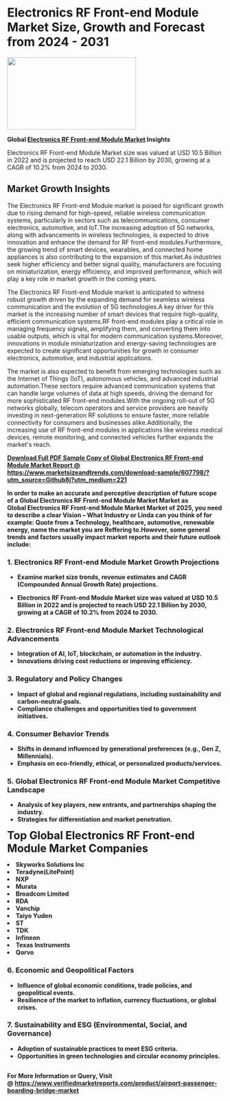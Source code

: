 <H1>Electronics RF Front-end Module Market Size, Growth and Forecast from 2024 - 2031</H1><img class="aligncenter size-medium wp-image-584254" src="https://thirdeyenews.in/wp-content/uploads/2024/09/Global-Market-Research-300x168.jpeg" alt="" width="300" height="168" /><p><strong>Global&nbsp;<a href="https://www.marketsizeandtrends.com/download-sample/607798/?utm_source=Github8j?utm_medium=221">Electronics RF Front-end Module Market</a> Insights</strong></p><p>Electronics RF Front-end Module Market size was valued at USD 10.5 Billion in 2022 and is projected to reach USD 22.1 Billion by 2030, growing at a CAGR of 10.2% from 2024 to 2030.</p><p><h2>Market Growth Insights</h2> <p>The Electronics RF Front-end Module market is poised for significant growth due to rising demand for high-speed, reliable wireless communication systems, particularly in sectors such as telecommunications, consumer electronics, automotive, and IoT.The increasing adoption of 5G networks, along with advancements in wireless technologies, is expected to drive innovation and enhance the demand for RF front-end modules.Furthermore, the growing trend of smart devices, wearables, and connected home appliances is also contributing to the expansion of this market.As industries seek higher efficiency and better signal quality, manufacturers are focusing on miniaturization, energy efficiency, and improved performance, which will play a key role in market growth in the coming years.</p> <p><strong><a href="#"></a></strong></p> <p>The Electronics RF Front-end Module market is anticipated to witness robust growth driven by the expanding demand for seamless wireless communication and the evolution of 5G technologies.A key driver for this market is the increasing number of smart devices that require high-quality, efficient communication systems.RF front-end modules play a critical role in managing frequency signals, amplifying them, and converting them into usable outputs, which is vital for modern communication systems.Moreover, innovations in module miniaturization and energy-saving technologies are expected to create significant opportunities for growth in consumer electronics, automotive, and industrial applications.</p> <p>The market is also expected to benefit from emerging technologies such as the Internet of Things (IoT), autonomous vehicles, and advanced industrial automation.These sectors require advanced communication systems that can handle large volumes of data at high speeds, driving the demand for more sophisticated RF front-end modules.With the ongoing roll-out of 5G networks globally, telecom operators and service providers are heavily investing in next-generation RF solutions to ensure faster, more reliable connectivity for consumers and businesses alike.Additionally, the increasing use of RF front-end modules in applications like wireless medical devices, remote monitoring, and connected vehicles further expands the market's reach.</p> <p><strong><a href="#"></p><p><span class=""><strong>Download Full PDF Sample Copy of Global Electronics RF Front-end Module Market Report</strong> @ <a href="https://www.marketsizeandtrends.com/download-sample/607798/?utm_source=Github8j?utm_medium=221" target="_blank">https://www.marketsizeandtrends.com/download-sample/607798/?utm_source=Github8j?utm_medium=221</a></span></p><p>In order to make an accurate and perceptive description of future scope of a Global&nbsp;Electronics RF Front-end Module Market Market as Global&nbsp;Electronics RF Front-end Module Market Market of 2025, you need to describe a clear Vision &ndash; What Industry or Linda can you think of for example: Quote from a Technology, healthcare, automotive, renewable energy, name the market you are Reffering to.However, some general trends and factors usually impact market reports and their future outlook include:</p><h3>1.&nbsp;<strong>Electronics RF Front-end Module Market Growth Projections</strong></h3><ul><li>Examine market size trends, revenue estimates and CAGR (Compounded Annual Growth Rate) projections.</li><li><p>Electronics RF Front-end Module Market size was valued at USD 10.5 Billion in 2022 and is projected to reach USD 22.1 Billion by 2030, growing at a CAGR of 10.2% from 2024 to 2030.</p></li></ul><h3>2.&nbsp;<strong>Electronics RF Front-end Module Market Technological Advancements</strong></h3><ul><li>Integration of AI, IoT, blockchain, or automation in the industry.</li><li>Innovations driving cost reductions or improving efficiency.</li></ul><h3>3.&nbsp;<strong>Regulatory and Policy Changes</strong></h3><ul><li>Impact of global and regional regulations, including sustainability and carbon-neutral goals.</li><li>Compliance challenges and opportunities tied to government initiatives.</li></ul><h3>4.&nbsp;<strong>Consumer Behavior Trends</strong></h3><ul><li>Shifts in demand influenced by generational preferences (e.g., Gen Z, Millennials).</li><li>Emphasis on eco-friendly, ethical, or personalized products/services.</li></ul><h3>5.&nbsp;<strong>Global Electronics RF Front-end Module Market Competitive Landscape</strong></h3><ul><li>Analysis of key players, new entrants, and partnerships shaping the industry.</li><li>Strategies for differentiation and market penetration.</li></ul><p data-pm-slice="1 1 []"><span style="color: inherit; font-family: inherit; font-size: 25px;">Top Global Electronics RF Front-end Module Market Companies</span></p><div class="" data-test-id=""><p><li>Skyworks Solutions Inc</li><li> Teradyne(LitePoint)</li><li> NXP</li><li> Murata</li><li> Broadcom Limited</li><li> RDA</li><li> Vanchip</li><li> Taiyo Yuden</li><li> ST</li><li> TDK</li><li> Infineon</li><li> Texas Instruments</li><li> Qorvo</li></p></div><h3>6.&nbsp;<strong>Economic and Geopolitical Factors</strong></h3><ul><li>Influence of global economic conditions, trade policies, and geopolitical events.</li><li>Resilience of the market to inflation, currency fluctuations, or global crises.</li></ul><h3>7.&nbsp;<strong>Sustainability and ESG (Environmental, Social, and Governance)</strong></h3><ul><li>Adoption of sustainable practices to meet ESG criteria.</li><li>Opportunities in green technologies and circular economy principles.</li></ul><h2><strong style="font-size: 14px;">For More Information or Query, Visit @&nbsp;</strong><a style="background-color: #ffffff; font-size: 14px;" href="https://www.marketsizeandtrends.com/report/electronics-rf-front-end-module-market/" target="_blank">https://www.verifiedmarketreports.com/product/airport-passenger-boarding-bridge-market</a></h2>